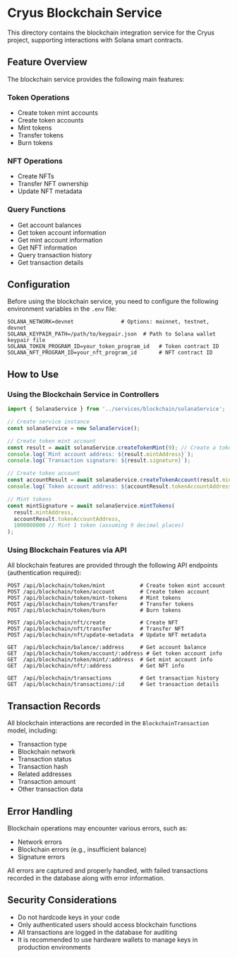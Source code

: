 # Cryus Blockchain Service

This directory contains the blockchain integration service for the Cryus project, supporting interactions with Solana smart contracts.

## Feature Overview

The blockchain service provides the following main features:

### Token Operations

- Create token mint accounts
- Create token accounts
- Mint tokens
- Transfer tokens
- Burn tokens

### NFT Operations

- Create NFTs
- Transfer NFT ownership
- Update NFT metadata

### Query Functions

- Get account balances
- Get token account information
- Get mint account information
- Get NFT information
- Query transaction history
- Get transaction details

## Configuration

Before using the blockchain service, you need to configure the following environment variables in the `.env` file:

```
SOLANA_NETWORK=devnet               # Options: mainnet, testnet, devnet
SOLANA_KEYPAIR_PATH=/path/to/keypair.json  # Path to Solana wallet keypair file
SOLANA_TOKEN_PROGRAM_ID=your_token_program_id   # Token contract ID
SOLANA_NFT_PROGRAM_ID=your_nft_program_id       # NFT contract ID
```

## How to Use

### Using the Blockchain Service in Controllers

```typescript
import { SolanaService } from '../services/blockchain/solanaService';

// Create service instance
const solanaService = new SolanaService();

// Create token mint account
const result = await solanaService.createTokenMint(9); // Create a token with 9 decimal places
console.log(`Mint account address: ${result.mintAddress}`);
console.log(`Transaction signature: ${result.signature}`);

// Create token account
const accountResult = await solanaService.createTokenAccount(result.mintAddress);
console.log(`Token account address: ${accountResult.tokenAccountAddress}`);

// Mint tokens
const mintSignature = await solanaService.mintTokens(
  result.mintAddress,
  accountResult.tokenAccountAddress,
  1000000000 // Mint 1 token (assuming 9 decimal places)
);
```

### Using Blockchain Features via API

All blockchain features are provided through the following API endpoints (authentication required):

```
POST /api/blockchain/token/mint           # Create token mint account
POST /api/blockchain/token/account        # Create token account
POST /api/blockchain/token/mint-tokens    # Mint tokens
POST /api/blockchain/token/transfer       # Transfer tokens
POST /api/blockchain/token/burn           # Burn tokens

POST /api/blockchain/nft/create           # Create NFT
POST /api/blockchain/nft/transfer         # Transfer NFT
POST /api/blockchain/nft/update-metadata  # Update NFT metadata

GET  /api/blockchain/balance/:address     # Get account balance
GET  /api/blockchain/token/account/:address # Get token account info
GET  /api/blockchain/token/mint/:address  # Get mint account info
GET  /api/blockchain/nft/:address         # Get NFT info

GET  /api/blockchain/transactions         # Get transaction history
GET  /api/blockchain/transactions/:id     # Get transaction details
```

## Transaction Records

All blockchain interactions are recorded in the `BlockchainTransaction` model, including:

- Transaction type
- Blockchain network
- Transaction status
- Transaction hash
- Related addresses
- Transaction amount
- Other transaction data

## Error Handling

Blockchain operations may encounter various errors, such as:

- Network errors
- Blockchain errors (e.g., insufficient balance)
- Signature errors

All errors are captured and properly handled, with failed transactions recorded in the database along with error information.

## Security Considerations

- Do not hardcode keys in your code
- Only authenticated users should access blockchain functions
- All transactions are logged in the database for auditing
- It is recommended to use hardware wallets to manage keys in production environments 